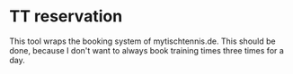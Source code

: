 # TT reservation

This tool wraps the booking system of mytischtennis.de.
This should be done, because I don't want to always book training times three times for a day.
